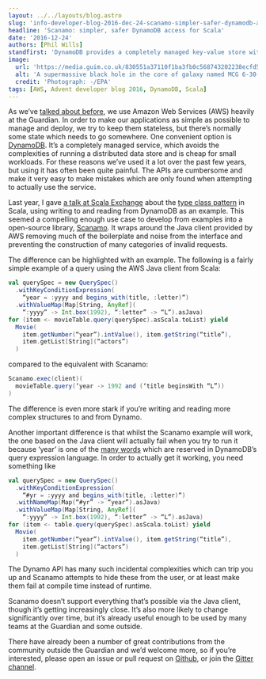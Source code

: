 ```yaml
---
layout: ../../layouts/blog.astro
slug: 'info-developer-blog-2016-dec-24-scanamo-simpler-safer-dynamodb-access-for-scala'
headline: 'Scanamo: simpler, safer DynamoDB access for Scala'
date: '2016-12-24'
authors: [Phil Wills]
standfirst: 'DynamoDB provides a completely managed key-value store with some querying capabilities, but AWS’s Java client from Scala can be cumbersome and error-prone. The Guardian’s open-source library, Scanamo, provides a simpler alternative that reduces the scope for runtime errors.'
image:
  url: 'https://media.guim.co.uk/830551a37110f1ba3fb0c568743202238ecfd57c/0_0_2048_1229/2048.jpg'
  alt: 'A supermassive black hole in the core of galaxy named MCG 6-30-15. Scientists for the first time have seen energy being extracted from a black hole. Like an electric dynamo, this black hole spins and pumps energy out through cable-like magnetic field lines into the chaotic gas whipping around it, making the gas - already infernally hot from the sheer force of crushing gravity - even hotter.'
  credit: 'Photograph: -/EPA'
tags: [AWS, Advent developer blog 2016, DynamoDB, Scala]
---
```


As we’ve [talked about before](https://aws.amazon.com/solutions/case-studies/guardian/), we use Amazon Web Services (AWS) heavily at the Guardian. In order to make our applications as simple as possible to manage and deploy, we try to keep them stateless, but there’s normally some state which needs to go somewhere. One convenient option is [DynamoDB](https://aws.amazon.com/dynamodb/). It’s a completely managed service, which avoids the complexities of running a distributed data store and is cheap for small workloads. For these reasons we’ve used it a lot over the past few years, but using it has often been quite painful. The APIs are cumbersome and make it very easy to make mistakes which are only found when attempting to actually use the service.

Last year, I gave [a talk at Scala Exchange](https://skillsmatter.com/skillscasts/6832-what-are-typeclasses-and-why-you-should-care) about the [type class pattern](https://www.theguardian.com/info/developer-blog/2016/dec/22/parental-advisory-implicit-content) in Scala, using writing to and reading from DynamoDB as an example. This seemed a compelling enough use case to develop from examples into a open-source library, [Scanamo](https://guardian.github.io/scanamo/). It wraps around the Java client provided by AWS removing much of the boilerplate and noise from the interface and preventing the construction of many categories of invalid requests.

The difference can be highlighted with an example. The following is a fairly simple example of a query using the AWS Java client from Scala:

```scala
val querySpec = new QuerySpec()
  .withKeyConditionExpression(
    “year = :yyyy and begins_with(title, :letter)“)
  .withValueMap(Map[String, AnyRef](
    “:yyyy” -> Int.box(1992), “:letter” -> “L”).asJava) 
for (item <- movieTable.query(querySpec).asScala.toList) yield
  Movie(
    item.getNumber(“year”).intValue(), item.getString(“title”),
    item.getList[String](“actors”)
  )
```

compared to the equivalent with Scanamo:

```scala
Scanamo.exec(client)(
  movieTable.query(‘year -> 1992 and (‘title beginsWith “L”))
)
```

The difference is even more stark if you’re writing and reading more complex structures to and from Dynamo.

Another important difference is that whilst the Scanamo example will work, the one based on the Java client will actually fail when you try to run it because ‘year’ is one of the [many words](http://docs.aws.amazon.com/amazondynamodb/latest/developerguide/ReservedWords.html) which are reserved in DynamoDB’s query expression language. In order to actually get it working, you need something like

```scala
val querySpec = new QuerySpec()
  .withKeyConditionExpression(
    “#yr = :yyyy and begins_with(title, :letter)“)
  .withNameMap(Map(“#yr” -> “year”).asJava)
  .withValueMap(Map[String, AnyRef](
    “:yyyy” -> Int.box(1992), “:letter” -> “L”).asJava) 
for (item <- table.query(querySpec).asScala.toList) yield 
  Movie(
    item.getNumber(“year”).intValue(), item.getString(“title”),
    item.getList[String](“actors”)
  )
```

The Dynamo API has many such incidental complexities which can trip you up and Scanamo attempts to hide these from the user, or at least make them fail at compile time instead of runtime.

Scanamo doesn’t support everything that’s possible via the Java client, though it’s getting increasingly close. It’s also more likely to change significantly over time, but it’s already useful enough to be used by many teams at the Guardian and some outside.

There have already been a number of great contributions from the community outside the Guardian and we’d welcome more, so if you’re interested, please open an issue or pull request on [Github](https://github.com/guardian/scanamo), or join the [Gitter channel](https://gitter.im/guardian/scanamo).
